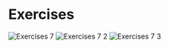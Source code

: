 # Exercises
![Exercises 7](https://user-images.githubusercontent.com/70604577/229874039-024954e1-51f9-49b8-970c-889cb73cc763.png)
![Exercises 7 2](https://user-images.githubusercontent.com/70604577/229874034-96435582-d769-44ee-ad12-cfd9da855bc1.png)
![Exercises 7 3](https://user-images.githubusercontent.com/70604577/229874037-5b15fd2f-c466-4714-a0e2-e1e60130fb8d.png)
